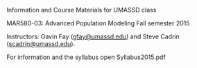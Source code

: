 Information and Course Materials for UMASSD class

MAR580-03: Advanced Population Modeling
Fall semester 2015

Instructors: Gavin Fay (gfay@umassd.edu) and Steve Cadrin (scadrin@umassd.edu).

For information and the syllabus open Syllabus2015.pdf
